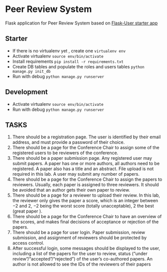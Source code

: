 # Peer Review System
Flask application for Peer Review System based on [Flask-User starter app](https://github.com/lingthio/Flask-User-starter-app.git)

## Starter
- If there is no virtualenv yet , create one
    `virtualenv env`
- Activate virtualenv
    `source env/bin/activate`
- Install requirements
    `pip install -r requirements.txt`
- Create DB tables and populate the roles and users tables
    `python manage.py init_db`
- Run with debug
    `python manage.py runserver`

## Development
- Activate virtualenv
    `source env/bin/activate`
- Run with debug
    `python manage.py runserver`

## TASKS
1. There should be a registration page. The user is identified by their email address, and
must provide a password of their choice.
2. There should be a page for the Conference Chair to assign some of the registered users to
be reviewers of the conference.
3. There should be a paper submission page. Any registered user may submit papers. A paper
has one or more authors, all authors need to be registered. A paper also has a title and an
abstract. File upload is not required in this lab. A user may submit any number of papers.
4. There should be a page for the Conference Chair to assign the papers to reviewers. Usually,
each paper is assigned to three reviewers. It should be avoided that an author gets their
own paper to review.
5. There should be a page for a reviewer to upload their review. In this lab, the reviewer only
gives the paper a score, which is an integer between −2 and 2, −2 being the worst score
(totally unacceptable), 2 the best (great paper ).
6. There should be a page for the Conference Chair to have an overview of the scores, and
makes final decisions of acceptance or rejection of the papers.
7. There should be a page for user login. Paper submission, review submission, and assignment
of reviewers should be protected by access control.
8. After successful login, some messages should be displayed to the user, including a list of
the papers for the user to review, status (“under review”/“accepted”/“rejected”) of the
user’s co-authored papers. An author is not allowed to see the IDs of the reviewers of their
papers
